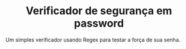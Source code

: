 <h1 align="center"> Verificador de segurança em password </h1>

Um simples verificador usando Regex para testar a força de sua senha. 


